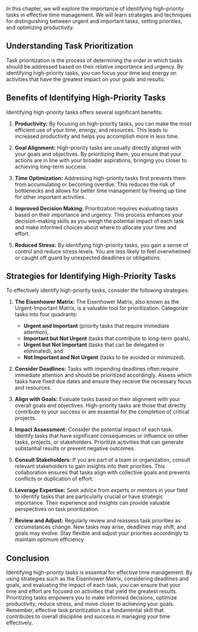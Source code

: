 
In this chapter, we will explore the importance of identifying high-priority tasks in effective time management. We will learn strategies and techniques for distinguishing between urgent and important tasks, setting priorities, and optimizing productivity.

**Understanding Task Prioritization**
-------------------------------------

Task prioritization is the process of determining the order in which tasks should be addressed based on their relative importance and urgency. By identifying high-priority tasks, you can focus your time and energy on activities that have the greatest impact on your goals and results.

**Benefits of Identifying High-Priority Tasks**
-----------------------------------------------

Identifying high-priority tasks offers several significant benefits:

1. **Productivity:** By focusing on high-priority tasks, you can make the most efficient use of your time, energy, and resources. This leads to increased productivity and helps you accomplish more in less time.

2. **Goal Alignment:** High-priority tasks are usually directly aligned with your goals and objectives. By prioritizing them, you ensure that your actions are in line with your broader aspirations, bringing you closer to achieving long-term success.

3. **Time Optimization:** Addressing high-priority tasks first prevents them from accumulating or becoming overdue. This reduces the risk of bottlenecks and allows for better time management by freeing up time for other important activities.

4. **Improved Decision Making:** Prioritization requires evaluating tasks based on their importance and urgency. This process enhances your decision-making skills as you weigh the potential impact of each task and make informed choices about where to allocate your time and effort.

5. **Reduced Stress:** By identifying high-priority tasks, you gain a sense of control and reduce stress levels. You are less likely to feel overwhelmed or caught off guard by unexpected deadlines or obligations.

**Strategies for Identifying High-Priority Tasks**
--------------------------------------------------

To effectively identify high-priority tasks, consider the following strategies:

1. **The Eisenhower Matrix:** The Eisenhower Matrix, also known as the Urgent-Important Matrix, is a valuable tool for prioritization. Categorize tasks into four quadrants:

   * **Urgent and Important** (priority tasks that require immediate attention),
   * **Important but Not Urgent** (tasks that contribute to long-term goals),
   * **Urgent but Not Important** (tasks that can be delegated or eliminated), and
   * **Not Important and Not Urgent** (tasks to be avoided or minimized).
2. **Consider Deadlines:** Tasks with impending deadlines often require immediate attention and should be prioritized accordingly. Assess which tasks have fixed due dates and ensure they receive the necessary focus and resources.

3. **Align with Goals:** Evaluate tasks based on their alignment with your overall goals and objectives. High-priority tasks are those that directly contribute to your success or are essential for the completion of critical projects.

4. **Impact Assessment:** Consider the potential impact of each task. Identify tasks that have significant consequences or influence on other tasks, projects, or stakeholders. Prioritize activities that can generate substantial results or prevent negative outcomes.

5. **Consult Stakeholders:** If you are part of a team or organization, consult relevant stakeholders to gain insights into their priorities. This collaboration ensures that tasks align with collective goals and prevents conflicts or duplication of effort.

6. **Leverage Expertise:** Seek advice from experts or mentors in your field to identify tasks that are particularly crucial or have strategic importance. Their experience and insights can provide valuable perspectives on task prioritization.

7. **Review and Adjust:** Regularly review and reassess task priorities as circumstances change. New tasks may arise, deadlines may shift, and goals may evolve. Stay flexible and adjust your priorities accordingly to maintain optimum efficiency.

**Conclusion**
--------------

Identifying high-priority tasks is essential for effective time management. By using strategies such as the Eisenhower Matrix, considering deadlines and goals, and evaluating the impact of each task, you can ensure that your time and effort are focused on activities that yield the greatest results. Prioritizing tasks empowers you to make informed decisions, optimize productivity, reduce stress, and move closer to achieving your goals. Remember, effective task prioritization is a fundamental skill that contributes to overall discipline and success in managing your time effectively.
